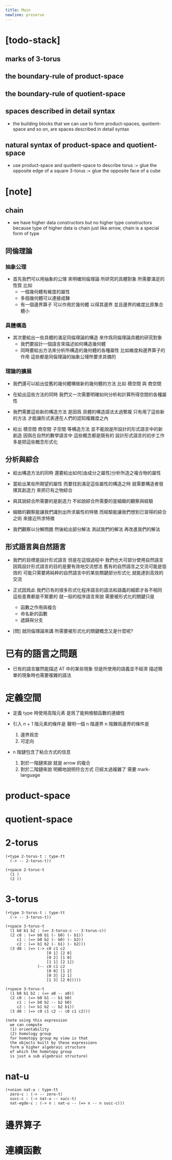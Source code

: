 ```yaml
---
title: Main
newline: preserve
---
```


# [todo-stack]

## marks of 3-torus

## the boundary-rule of product-space

## the boundary-rule of quotient-space

## spaces described in detail syntax

- the building blocks that we can use
  to form product-spaces, quotient-space and so on,
  are spaces described in detail syntax

## natural syntax of product-space and quotient-space

- use product-space and quotient-space to describe
  torus := glue the opposite edge of a square
  3-torus := glue the opposite face of a cube

# [note]

## chain

- we have higher data constructors
  but no  higher type constructors
  because type of higher data is chain
  just like arrow, chain is a special form of type

## 同倫理論

### 抽象公理

- 首先我們可以用抽象的公理 來明確同倫理論
  所研究的具體對象 所需要滿足的性質
  比如
  - 一個幾何體有維度的屬性
  - 多個幾何體可以連接成鍊
  - 有一個邊界算子 可以作用於幾何體 以得其邊界
    並且邊界的維度比原集合體小

### 具體構造

- 其次要給出一些具體的滿足同倫理論的構造
  來作爲同倫理論具體的研究對象
  - 我們要設計一個語言來描述如何構造幾何體
  - 同時要給出方法來分析所構造的幾何體的各種屬性
    比如維度和邊界算子的作用
    這些都是同倫理論的抽象公理所要求具備的

### 理論的擴展

- 我們還可以給出從舊的幾何體構做新的幾何體的方法
  比如 積空間 與 商空間

- 在給出這些方法的同時
  我們又一次需要明確如何分析和計算所得空間的各種屬性

- 我們需要這些新的構造方法
  是因爲 具體的構造語法太過繁複
  只有用了這些新的方法
  才能讓形式表達在人們的認知複雜度之內

- 給出 積空間 商空間 子空間 等構造方法
  並不能說是所設計的形式語言中的新創造
  因爲在自然的數學語言中 這些概念都是既有的
  設計形式語言的初步工作 多是把這些概念形式化

## 分析與綜合

- 給出構造方法的同時
  還要給出如何[由成分之屬性]分析所造之複合物的屬性

- 當給出某些所期望的屬性
  而要找到滿足這些屬性的構造之時
  就需要構造者發揮其創造力
  來把已有之物綜合

- 與其說綜合所需要的是創造力
  不如說綜合所需要的是細緻的觀察與經驗

- 細緻的觀察能讓我們識別出所求屬性的特徵
  而經驗能讓我們想到已習得的綜合之術 來接近所求特徵

- 我們觀察以分解問題
  然後給出部分解法
  測試我們的解法
  再改進我們的解法

## 形式語言與自然語言

- 我們的目標是設計形式語言
  但是在這個過程中 我們也大可部分使用自然語言
  因爲設計形式語言的目的是要有效地交流想法
  舊有的自然語言之交流可能是低效的
  可能只需要將純粹的自然語言中的某些關鍵部分形式化
  就能達到高效的交流

- 正式因爲此
  我們已有的很多形式化程序語言的語法和語義的細節才各不相同
  這些差異都是不緊要的
  就一般的程序語言來說
  需要被形式化的關鍵只是
  - 函數之作用與複合
  - 命名新的函數
  - 遞歸與分支

- [問]
  就同倫理論來講
  所需要被形式化的關鍵概念又是什麼呢?

# 已有的語言之問題

- 已有的語言雖然能描述 AT 中的某些現象
  但是所使用的語義並不經濟
  描述簡單的現象時也需要複雜的語法

# 定義空間

- 定義 type 時使用高階元素
  是爲了能夠檢驗函數的連續性

- 引入 n + 1 階元素的條件是
  聲明一個 n 階邊界
  n 階鍊爲邊界的條件是
  1. 邊界爲空
  2. 可定向

- n 階鏈包含了粘合方式的信息
  1. 對於一階鏈來說
     就是 arrow 的複合
  2. 對於二階鏈來說
     明顯地說明符合方式 已經太過複雜了
     需要 mark-language

# product-space

# quotient-space

# 2-torus

``` cicada
(+type 2-torus-t : type-tt
  (-> -- 2-torus-t))

(+space 2-torus-t
  (1 )
  (2 ))
```

# 3-torus

``` cicada
(+type 3-torus-t : type-tt
  (-> -- 3-torus-t))

(+space 3-torus-t
  (1 b0 b1 b2 : (=> 3-torus-c -- 3-torus-c))
  (2 c0 : (=> b0 b1 (- b0) (- b1))
     c1 : (=> b0 b2 (- b0) (- b2))
     c2 : (=> b1 b2 (- b1) (- b2)))
  (3 d0 : (=> (-> c0 c1 c2
                  [0 1] [2 0]
                  [0 2] [1 0]
                  [1 1] [2 1])
              (-- c0 c1 c2
                  [0 0] [1 2]
                  [0 3] [2 1]
                  [1 3] [2 0]))))

(+space 3-torus-t
  (1 b0 b1 b2 : (=> a0 -- a0))
  (2 c0 : (=> b0 b1 -- b1 b0)
     c1 : (=> b0 b2 -- b2 b0)
     c2 : (=> b1 b2 -- b2 b1))
  (3 d0 : (=> c0 c1 c2 -- c0 c1 c2)))

(note using this expression
  we can compute
  (1) orientability
  (2) homology group
  for homotopy group my view is that
  the objects built by these expressions
  form a higher algebraic structure
  of which the homotopy group
  is just a sub algebraic structure)
```

# nat-u

``` cicada
(+union nat-u : type-tt
  zero-c : (-> -- zero-t)
  succ-c : (-> nat-u -- succ-t)
  nat-egde-c : (-> n : nat-u -- (=> n -- n succ-c)))
```

# 邊界算子

# 連續函數
